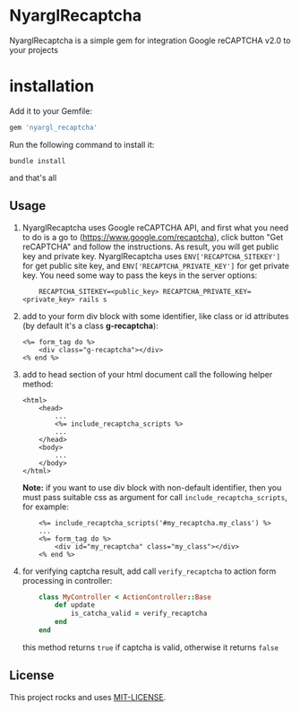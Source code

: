 # NyarglRecaptcha

NyarglRecaptcha is a simple gem for integration Google reCAPTCHA v2.0 to your projects

# installation

Add it to your Gemfile:

```ruby
gem 'nyargl_recaptcha'
```

Run the following command to install it:

```console
bundle install
```

and that's all

## Usage

1. NyarglRecaptcha uses Google reCAPTCHA API, and first what you need to do is a go to (https://www.google.com/recaptcha), click button "Get reCAPTCHA" and follow the instructions. As result, you will get public key and private key. NyarglRecaptcha uses `ENV['RECAPTCHA_SITEKEY']` for get public site key, and `ENV['RECAPTCHA_PRIVATE_KEY']` for get private key. You need some way to pass the keys in the server options:

    ```console
        RECAPTCHA_SITEKEY=<public_key> RECAPTCHA_PRIVATE_KEY=<private_key> rails s
    ```

2. add to your form div block with some identifier, like class or id attributes (by default it's a class **g-recaptcha**):

    ```erb
    <%= form_tag do %>
        <div class="g-recaptcha"></div>
    <% end %>
    ```

3. add to head section of your html document call the following helper method:

    ```erb
    <html>
        <head>
            ...
            <%= include_recaptcha_scripts %>
            ...
        </head>
        <body>
            ...
        </body>
    </html>
    ```

    **Note:** if you want to use div block with non-default identifier, then you must pass suitable css as argument for call `include_recaptcha_scripts`, for example:

    ```erb
        <%= include_recaptcha_scripts('#my_recaptcha.my_class') %>
        ...
        <%= form_tag do %>
            <div id="my_recaptcha" class="my_class"></div>
        <% end %>
    ```

4. for verifying captcha result, add call `verify_recaptcha` to action form processing in controller:
    
    ```ruby
        class MyController < ActionController::Base
            def update
                is_catcha_valid = verify_recaptcha
            end
        end
    ```
    
    this method returns `true` if captcha is valid, otherwise it returns `false`

## License
This project rocks and uses [MIT-LICENSE](/evg2108/nyargl_recaptcha/blob/master/MIT-LICENSE).